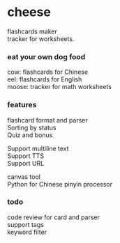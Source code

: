 # cheese

flashcards maker  
tracker for worksheets.

### eat your own dog food

cow: flashcards for Chinese  
eel: flashcards for English  
moose: tracker for math worksheets  

### features

flashcard format and parser  
Sorting by status  
Quiz and bonus  

Support multiline text  
Support TTS  
Support URL  
  
canvas tool  
Python for Chinese pinyin processor  
  
### todo

code review for card and parser  
support tags  
keyword filter  
